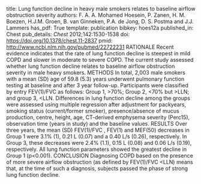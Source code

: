 title: Lung function decline in heavy male smokers relates to baseline airflow obstruction severity
authors: F. A. A. Mohamed Hoesein, P. Zanen, H. M. Boezen, H.J.M. Groen, B. van Ginneken, P.A. de Jong, D. S. Postma and J.J. Lammers
has_pdf: True
template: publication
bibkey: hoes12a
published_in: Chest
pub_details: <i>Chest</i> 2012;142:1530-1538
doi: https://doi.org/10.1378/chest.11-2837
pmid: http://www.ncbi.nlm.nih.gov/pubmed/22722231
RATIONALE Recent evidence indicates that the rate of lung function decline is steepest in mild COPD and slower in moderate to severe COPD. The current study assessed whether lung function decline relates to baseline airflow obstruction severity in male heavy smokers. METHODS In total, 2,003 male smokers with a mean (SD) age of 59.8 (5.3) years underwent pulmonary function testing at baseline and after 3 year follow-up. Participants were classified by entry FEV(1)/FVC as follows: Group 1, >70\%; Group 2, <70\% but >LLN; and group 3, <LLN. Differences in lung function decline among the groups were assessed using multiple regression after adjustment for packyears, smoking status (current/former smoker), presence/absence of mucus production, centre, height, age, CT-derived emphysema severity (Perc15), observation time (years in study) and the baseline values. RESULTS Over three years, the mean (SD) FEV(1)/FVC , FEV(1) and MEF(50) decreases in Group 1 were 3.1\% (1), 0.21 L (0.07) and a 0.40 L/s (0.26), respectively. In Group 3, these decreases were 2.4\% (1.1), 0.15 L (0.08) and 0.06 L/s (0.19), respectively. All lung function parameters showed the greatest decline in Group 1 (p<0.001). CONCLUSION Diagnosing COPD based on the presence of more severe airflow obstruction (as defined by FEV(1)/FVC <LLN) means that, at the time of such a diagnosis, subjects passed the phase of strong lung function decline.

